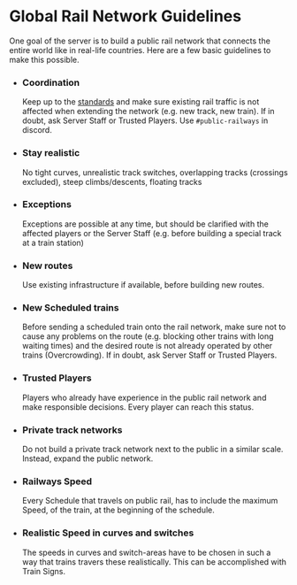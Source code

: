 # Global Rail Network Guidelines
One goal of the server is to build a public rail network that connects the entire world like in real-life countries. Here are a few basic guidelines to make this possible.

- ### Coordination
  Keep up to the [standards](https://github.com/MisterJulsen/MinecraftCommunityServer/blob/main/standards.md) and make sure existing rail traffic is not affected when extending the network (e.g. new track, new train). If in doubt, ask Server Staff or Trusted Players. Use `#public-railways` in discord.
- ### Stay realistic
  No tight curves, unrealistic track switches, overlapping tracks (crossings excluded), steep climbs/descents, floating tracks
- ### Exceptions
  Exceptions are possible at any time, but should be clarified with the affected players or the Server Staff (e.g. before building a special track at a train station)
- ### New routes
  Use existing infrastructure if available, before building new routes.
- ### New Scheduled trains
  Before sending a scheduled train onto the rail network, make sure not to cause any problems on the route (e.g. blocking other trains with long waiting times) and the desired route is not already operated by other trains (Overcrowding). If in doubt, ask Server Staff or Trusted Players.
- ### Trusted Players
  Players who already have experience in the public rail network and make responsible decisions. Every player can reach this status.
- ### Private track networks
  Do not build a private track network next to the public in a similar scale. Instead, expand the public network.
- ### Railways Speed
  Every Schedule that travels on public rail, has to include the maximum Speed, of the train, at the beginning of the schedule.
- ### Realistic Speed in curves and switches
  The speeds in curves and switch-areas have to be chosen in such a way that trains travers these realistically. This can be accomplished with Train Signs.
